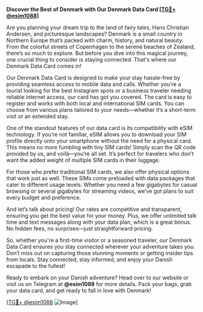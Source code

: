 **Discover the Best of Denmark with Our Denmark Data Card [[TG💪+ @esim1088](https://t.me/s/esim1088)]**

Are you planning your dream trip to the land of fairy tales, Hans Christian Andersen, and picturesque landscapes? Denmark is a small country in Northern Europe that’s packed with charm, history, and natural beauty. From the colorful streets of Copenhagen to the serene beaches of Zealand, there’s so much to explore. But before you dive into this magical journey, one crucial thing to consider is staying connected. That's where our Denmark Data Card comes in!

Our Denmark Data Card is designed to make your stay hassle-free by providing seamless access to mobile data and calls. Whether you're a tourist looking for the best Instagram spots or a business traveler needing reliable internet access, our card has got you covered. The card is easy to register and works with both local and international SIM cards. You can choose from various plans tailored to your needs—whether it’s a short-term visit or an extended stay.

One of the standout features of our data card is its compatibility with eSIM technology. If you’re not familiar, eSIM allows you to download your SIM profile directly onto your smartphone without the need for a physical card. This means no more fumbling with tiny SIM cards! Simply scan the QR code provided by us, and voilà—you’re all set. It’s perfect for travelers who don’t want the added weight of multiple SIM cards in their luggage.

For those who prefer traditional SIM cards, we also offer physical options that work just as well. These SIMs come preloaded with data packages that cater to different usage levels. Whether you need a few gigabytes for casual browsing or several gigabytes for streaming videos, we’ve got plans to suit every budget and preference.

And let’s talk about pricing! Our rates are competitive and transparent, ensuring you get the best value for your money. Plus, we offer unlimited talk time and text messages along with your data plan, which is a great bonus. No hidden fees, no surprises—just straightforward pricing.

So, whether you're a first-time visitor or a seasoned traveler, our Denmark Data Card ensures you stay connected wherever your adventure takes you. Don’t miss out on capturing those stunning moments or getting insider tips from locals. Stay connected, stay informed, and enjoy your Danish escapade to the fullest!

Ready to embark on your Danish adventure? Head over to our website or visit us on Telegram at **@esim1088** for more details. Pack your bags, grab your data card, and get ready to fall in love with Denmark!

[[TG💪+ @esim1088](https://t.me/s/esim1088) ![Image](https://i.postimg.cc/Y0z9fWf4/image.png)]